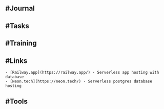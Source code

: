 ## #Journal
## #Tasks
## #Training
## #Links
	- [Railway.app](https://railway.app/) - Serverless app hosting with database
	- [Neon.tech](https://neon.tech/) - Serverless postgres database hosting
## #Tools